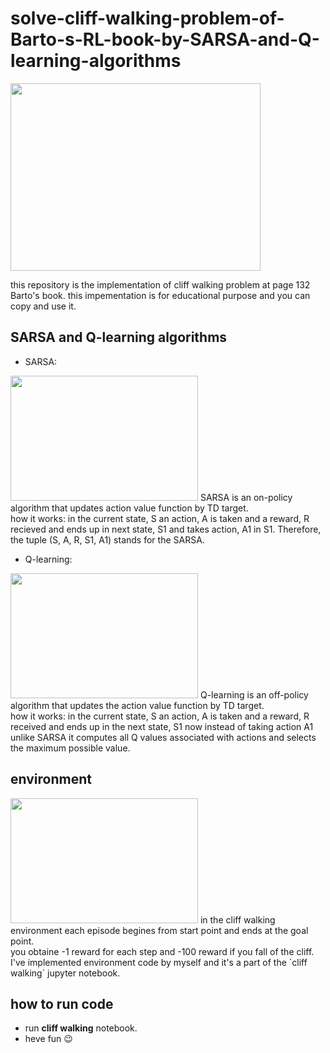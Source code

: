 # solve-cliff-walking-problem-of-Barto-s-RL-book-by-SARSA-and-Q-learning-algorithms
<img src='https://user-images.githubusercontent.com/74808396/185781603-c5aaf9e5-c906-4794-be73-b480bc0a482b.png' width='400' height='300'>


this repository is the implementation of cliff walking problem at page 132 Barto's book. this impementation is for educational purpose and you can copy and use it.

## SARSA and Q-learning algorithms
- SARSA:
<img src="https://user-images.githubusercontent.com/74808396/185782209-93ada0a5-4f68-4e5a-88e8-c7d823410834.png" width="300" height="200">
SARSA is an on-policy algorithm that updates action value function by TD target.<br />
how it works:
in the current state, S an action, A is taken and a reward, R recieved and ends up in next state, S1 and takes action, A1 in S1. Therefore, the tuple (S, A, R, S1, A1) stands for the SARSA.

- Q-learning:

<image src='https://user-images.githubusercontent.com/74808396/185782596-a70db5a4-b441-43b0-b0e0-399b6b3d04dc.png' width='300' height='200'>
Q-learning is an off-policy algorithm that updates the action value function by TD target.<br />
how it works:
in the current state, S an action, A is taken and a reward, R received and ends up in the next state, S1 now instead of taking action A1 unlike SARSA it computes all Q values associated with actions and selects the maximum possible value.

## environment

<img src="https://user-images.githubusercontent.com/74808396/185781308-a8a52703-08c3-485b-8ecd-8dba3821c63d.png" width="300" height="200">
in the cliff walking environment each episode begines from start point and ends at the goal point.<br />
you obtaine -1 reward for each step and -100 reward if you fall of the cliff. I've implemented environment code by myself and it's a part of the `cliff walking` jupyter notebook.

## how to run code
- run **cliff walking** notebook.
- heve fun :wink:
